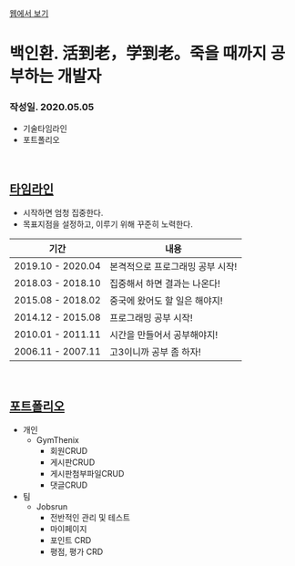 <a href="https://odin1304.github.io/resume/">웹에서 보기</a>

# 백인환. 活到老，学到老。죽을 때까지 공부하는 개발자
### 작성일. 2020.05.05


* 기술타임라인
* 포트폴리오

<br>

## <a href="https://odin1304.github.io/resume/pages/timeline.html">타임라인</a>
* 시작하면 엄청 집중한다. <br>
* 목표지점을 설정하고, 이루기 위해 꾸준히 노력한다.

기간|내용|
---|---|
2019.10 - 2020.04|본격적으로 프로그래밍 공부 시작!|
2018.03 - 2018.10|집중해서 하면 결과는 나온다!|
2015.08 - 2018.02|중국에 왔어도 할 일은 해야지!|
2014.12 - 2015.08|프로그래밍 공부 시작!|
2010.01 - 2011.11|시간을 만들어서 공부해야지!|
2006.11 - 2007.11|고3이니까 공부 좀 하자!|

<br>

## <a href="https://odin1304.github.io/resume/pages/portfolio.html">포트폴리오</a>
* 개인
  * GymThenix
    - 회원CRUD
    - 게시판CRUD
    - 게시판첨부파일CRUD
    - 댓글CRUD
* 팀
  * Jobsrun
    - 전반적인 관리 및 테스트
    - 마이페이지
    - 포인트 CRD
    - 평점, 평가 CRD
  

